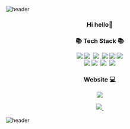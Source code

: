 



![header](https://capsule-render.vercel.app/api?type=waving&color=B4D8FA&height=200&section=header&text=LeeYoungKyung%20&fontSize=55&fontColor=9D9DD1)
<h3 align="center">Hi hello👋</h3>
<h3 align="center">📚 Tech Stack 📚</h3>
<p align="center">
  <img src="https://img.shields.io/badge/Next.js-000000?style=flat-square&logo=Next.js&logoColor=white"/>
  <img src="https://img.shields.io/badge/React-bf2e24?style=flat-square&logo=React&logoColor=white"/>&nbsp;
  <img src="https://img.shields.io/badge/JavaScript-fce85d?style=flat-square&logo=JavaScript&logoColor=white"/>&nbsp;
  <img src="https://img.shields.io/badge/MySQL-4479A1?style=flat-square&logo=MySQL&logoColor=white"/>
<img src="https://img.shields.io/badge/Tailwind CSS-06B6D4?style=flat-square&logo=Tailwind CSS&logoColor=white"/>
    <img src="https://img.shields.io/badge/MongoDB-47A248?style=flat-square&logo=MongoDB&logoColor=white"/>

<br>
<img src="https://img.shields.io/badge/Node.js-339933?style=flat-square&logo=Node.js&logoColor=white"/>
  <img src="https://img.shields.io/badge/HTML-ed813e?style=flat-square&logo=Html5&logoColor=white"/>&nbsp;
  <img src="https://img.shields.io/badge/CSS-4654f0?style=flat-square&logo=css3&logoColor=white"/>&nbsp;
  <img src="https://img.shields.io/badge/Visual Studio Code-007ACC?style=flat-square&logo=Visual Studio Code&logoColor=white"/>

</p>
<h3 align="center">Website 💻
<p align="velog">
  <a href="https://velog.io/@yklee1040/posts">
    <img src="https://img.shields.io/badge/velog-2b68a7?style=plastic&logo=velog&logoColor=white"/>
  </a>
</p><p align="notion">
  <a href="https://www.notion.so/LeeYoungKyung-bcf4658b19d049269b5ed67df3fdce64">
  <img src="https://img.shields.io/badge/Notion-F3F3F3.svg?style=for-the-badge&logo=notion&logoColor=black" />&nbsp
  </a>
</p>
</h3>




![header](https://capsule-render.vercel.app/api?type=waving&color=B4D8FA&height=150&section=footer)

